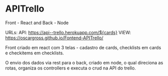 # APITrello
Front - React and Back - Node

URLs:
API: https://api--trello.herokuapp.com/${cards}
VIEW: https://oscargross.github.io/Fontend-APITrello/

Front criado em react com 3 telas - cadastro de cards, checklists em cards e checkitems em checklists.

O envio dos dados via rest para o back, criado em node, o qual direciona as rotas, organiza os controllers e executa o crud na API do trello.
